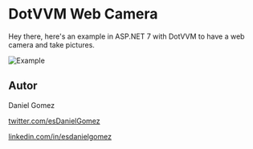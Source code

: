 # DotVVM Web Camera

Hey there, here's an example in ASP.NET 7 with DotVVM to have a web camera and take pictures.

![Example](https://github.com/esdanielgomez/DotVVMWebCamera/assets/20881117/e88d1226-1ff5-49f4-bba1-2dff16a6948a)

## Autor

Daniel Gomez

[twitter.com/esDanielGomez](https://twitter.com/esDanielGomez)

[linkedin.com/in/esdanielgomez](https://www.linkedin.com/in/esdanielgomez/)
